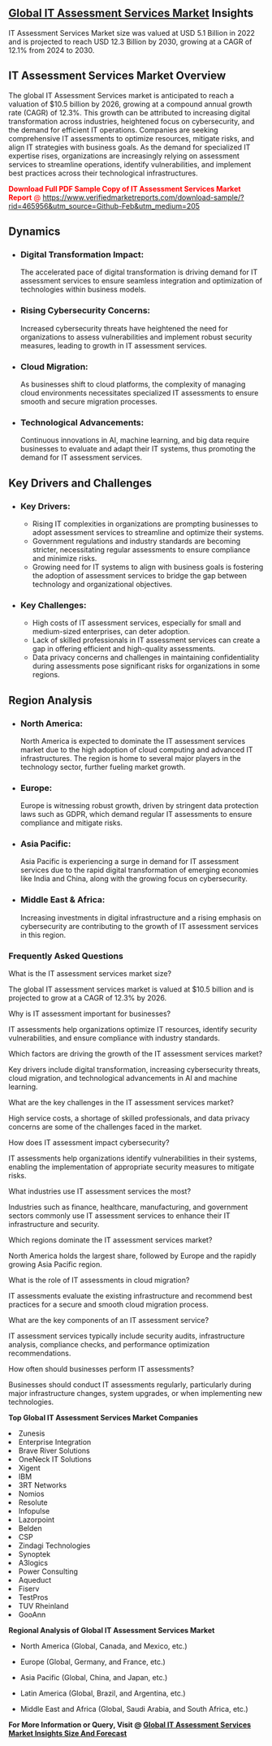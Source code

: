 <h2><a href="https://www.verifiedmarketreports.com/download-sample/?rid=465956&amp;utm_source=Github&amp;utm_medium=205" target="_blank">Global IT Assessment Services Market</a> Insights</h2><p>IT Assessment Services Market size was valued at USD 5.1 Billion in 2022 and is projected to reach USD 12.3 Billion by 2030, growing at a CAGR of 12.1% from 2024 to 2030.</p><p> <h2>IT Assessment Services Market Overview</h2> <p>The global IT Assessment Services market is anticipated to reach a valuation of $10.5 billion by 2026, growing at a compound annual growth rate (CAGR) of 12.3%. This growth can be attributed to increasing digital transformation across industries, heightened focus on cybersecurity, and the demand for efficient IT operations. Companies are seeking comprehensive IT assessments to optimize resources, mitigate risks, and align IT strategies with business goals. As the demand for specialized IT expertise rises, organizations are increasingly relying on assessment services to streamline operations, identify vulnerabilities, and implement best practices across their technological infrastructures.</p> <p><p><span class=""><span style="color: #ff0000;"><strong>Download Full PDF Sample Copy of IT Assessment Services Market Report</strong> @ </span><a href="https://www.verifiedmarketreports.com/download-sample/?rid=465956&amp;utm_source=Github-Feb&amp;utm_medium=205" target="_blank">https://www.verifiedmarketreports.com/download-sample/?rid=465956&amp;utm_source=Github-Feb&amp;utm_medium=205</a></span></p></p> <h2>Dynamics</h2> <ul> <li><h3>Digital Transformation Impact:</h3> The accelerated pace of digital transformation is driving demand for IT assessment services to ensure seamless integration and optimization of technologies within business models.</li> <li><h3>Rising Cybersecurity Concerns:</h3> Increased cybersecurity threats have heightened the need for organizations to assess vulnerabilities and implement robust security measures, leading to growth in IT assessment services.</li> <li><h3>Cloud Migration:</h3> As businesses shift to cloud platforms, the complexity of managing cloud environments necessitates specialized IT assessments to ensure smooth and secure migration processes.</li> <li><h3>Technological Advancements:</h3> Continuous innovations in AI, machine learning, and big data require businesses to evaluate and adapt their IT systems, thus promoting the demand for IT assessment services.</li> </ul> <h2>Key Drivers and Challenges</h2> <ul> <li><h3>Key Drivers:</h3> <ul> <li>Rising IT complexities in organizations are prompting businesses to adopt assessment services to streamline and optimize their systems.</li> <li>Government regulations and industry standards are becoming stricter, necessitating regular assessments to ensure compliance and minimize risks.</li> <li>Growing need for IT systems to align with business goals is fostering the adoption of assessment services to bridge the gap between technology and organizational objectives.</li> </ul> </li> <li><h3>Key Challenges:</h3> <ul> <li>High costs of IT assessment services, especially for small and medium-sized enterprises, can deter adoption.</li> <li>Lack of skilled professionals in IT assessment services can create a gap in offering efficient and high-quality assessments.</li> <li>Data privacy concerns and challenges in maintaining confidentiality during assessments pose significant risks for organizations in some regions.</li> </ul> </li> </ul> <h2>Region Analysis</h2> <ul> <li><h3>North America:</h3> North America is expected to dominate the IT assessment services market due to the high adoption of cloud computing and advanced IT infrastructures. The region is home to several major players in the technology sector, further fueling market growth.</li> <li><h3>Europe:</h3> Europe is witnessing robust growth, driven by stringent data protection laws such as GDPR, which demand regular IT assessments to ensure compliance and mitigate risks.</li> <li><h3>Asia Pacific:</h3> Asia Pacific is experiencing a surge in demand for IT assessment services due to the rapid digital transformation of emerging economies like India and China, along with the growing focus on cybersecurity.</li> <li><h3>Middle East & Africa:</h3> Increasing investments in digital infrastructure and a rising emphasis on cybersecurity are contributing to the growth of IT assessment services in this region.</li> </ul> <h3>Frequently Asked Questions</h3> <p>What is the IT assessment services market size?</p> <p>The global IT assessment services market is valued at $10.5 billion and is projected to grow at a CAGR of 12.3% by 2026.</p> <p>Why is IT assessment important for businesses?</p> <p>IT assessments help organizations optimize IT resources, identify security vulnerabilities, and ensure compliance with industry standards.</p> <p>Which factors are driving the growth of the IT assessment services market?</p> <p>Key drivers include digital transformation, increasing cybersecurity threats, cloud migration, and technological advancements in AI and machine learning.</p> <p>What are the key challenges in the IT assessment services market?</p> <p>High service costs, a shortage of skilled professionals, and data privacy concerns are some of the challenges faced in the market.</p> <p>How does IT assessment impact cybersecurity?</p> <p>IT assessments help organizations identify vulnerabilities in their systems, enabling the implementation of appropriate security measures to mitigate risks.</p> <p>What industries use IT assessment services the most?</p> <p>Industries such as finance, healthcare, manufacturing, and government sectors commonly use IT assessment services to enhance their IT infrastructure and security.</p> <p>Which regions dominate the IT assessment services market?</p> <p>North America holds the largest share, followed by Europe and the rapidly growing Asia Pacific region.</p> <p>What is the role of IT assessments in cloud migration?</p> <p>IT assessments evaluate the existing infrastructure and recommend best practices for a secure and smooth cloud migration process.</p> <p>What are the key components of an IT assessment service?</p> <p>IT assessment services typically include security audits, infrastructure analysis, compliance checks, and performance optimization recommendations.</p> <p>How often should businesses perform IT assessments?</p> <p>Businesses should conduct IT assessments regularly, particularly during major infrastructure changes, system upgrades, or when implementing new technologies.</p> </p><p><strong>Top Global IT Assessment Services Market Companies</strong></p><div data-test-id=""><p><li>Zunesis</li><li> Enterprise Integration</li><li> Brave River Solutions</li><li> OneNeck IT Solutions</li><li> Xigent</li><li> IBM</li><li> 3RT Networks</li><li> Nomios</li><li> Resolute</li><li> Infopulse</li><li> Lazorpoint</li><li> Belden</li><li> CSP</li><li> Zindagi Technologies</li><li> Synoptek</li><li> A3logics</li><li> Power Consulting</li><li> Aqueduct</li><li> Fiserv</li><li> TestPros</li><li> TUV Rheinland</li><li> GooAnn</li></p><div><strong>Regional Analysis of&nbsp;Global IT Assessment Services Market</strong></div><ul><li dir="ltr"><p dir="ltr">North America&nbsp;(Global, Canada, and Mexico, etc.)</p></li><li dir="ltr"><p dir="ltr">Europe (Global, Germany, and France, etc.)</p></li><li dir="ltr"><p dir="ltr">Asia Pacific&nbsp;(Global, China, and Japan, etc.)</p></li><li dir="ltr"><p dir="ltr">Latin America&nbsp;(Global, Brazil, and Argentina, etc.)</p></li><li dir="ltr">Middle East and Africa&nbsp;(Global, Saudi Arabia, and South Africa, etc.)</li></ul><p><strong>For More Information or Query, Visit @&nbsp;</strong><strong><a href="https://www.verifiedmarketreports.com/product/it-assessment-services-market/?utm_source=Github&amp;utm_medium=205" target="_blank">Global IT Assessment Services Market Insights Size And Forecast</a></strong></p></div>
